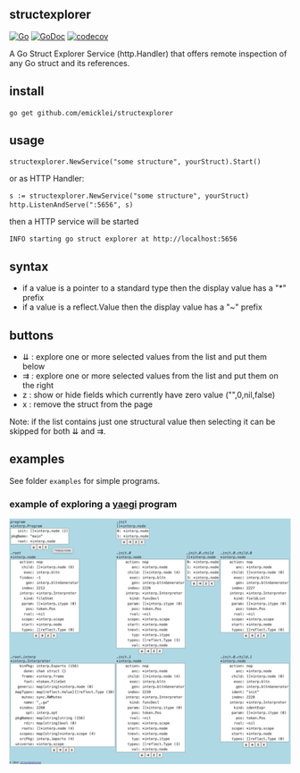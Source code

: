 ## structexplorer

[![Go](https://github.com/emicklei/structexplorer/actions/workflows/go.yml/badge.svg)](https://github.com/emicklei/structexplorer/actions/workflows/go.yml)
[![GoDoc](https://pkg.go.dev/badge/github.com/emicklei/structexplorer)](https://pkg.go.dev/github.com/emicklei/structexplorer)
[![codecov](https://codecov.io/gh/emicklei/structexplorer/branch/main/graph/badge.svg)](https://codecov.io/gh/emicklei/structexplorer)

A Go Struct Explorer Service (http.Handler) that offers remote inspection of any Go struct and its references.

## install

    go get github.com/emicklei/structexplorer

## usage

    structexplorer.NewService("some structure", yourStruct).Start()

or as HTTP Handler:

    s := structexplorer.NewService("some structure", yourStruct)
    http.ListenAndServe(":5656", s)

then a HTTP service will be started

    INFO starting go struct explorer at http://localhost:5656

## syntax

- if a value is a pointer to a standard type then the display value has a "*" prefix
- if a value is a reflect.Value then the display value has a "~" prefix

## buttons

- ⇊ : explore one or more selected values from the list and put them below
- ⇉ : explore one or more selected values from the list and put them on the right
- z : show or hide fields which currently have zero value ("",0,nil,false)
- x : remove the struct from the page

Note: if the list contains just one structural value then selecting it can be skipped for both ⇊ and ⇉.

## examples

See folder `examples` for simple programs.

### example of exploring a [yaegi](https://github.com/traefik/yaegi) program

![program](./doc/explore_yaegi.png "Yaegi explore")